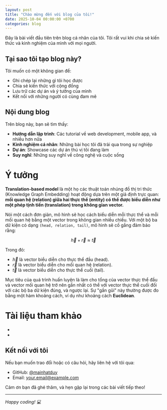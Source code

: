 ```yaml
---
layout: post
title: "Chào mừng đến với blog của tôi!"
date: 2025-10-04 00:00:00 +0700
categories: blog
---
```


Đây là bài viết đầu tiên trên blog cá nhân của tôi. Tôi rất vui khi chia sẻ kiến thức và kinh nghiệm của mình với mọi người.

## Tại sao tôi tạo blog này?

Tôi muốn có một không gian để:
- Ghi chép lại những gì tôi học được
- Chia sẻ kiến thức với cộng đồng
- Lưu trữ các dự án và ý tưởng của mình
- Kết nối với những người có cùng đam mê

## Nội dung blog

Trên blog này, bạn sẽ tìm thấy:
- **Hướng dẫn lập trình**: Các tutorial về web development, mobile app, và nhiều hơn nữa
- **Kinh nghiệm cá nhân**: Những bài học tôi đã trải qua trong sự nghiệp
- **Dự án**: Showcase các dự án thú vị tôi đang làm
- **Suy nghĩ**: Những suy nghĩ về công nghệ và cuộc sống
# Ý tưởng


**Translation-based model** là một họ các thuật toán nhúng đồ thị tri thức (Knowledge Graph Embedding) hoạt động dựa trên một giả định trực quan: **mối quan hệ (relation) giữa hai thực thể (entity) có thể được biểu diễn như một phép tịnh tiến (translation) trong không gian vector.**

Nói một cách đơn giản, mô hình sẽ học cách biểu diễn mỗi thực thể và mỗi mối quan hệ bằng một vector trong không gian nhiều chiều. Với một bộ ba dữ kiện có dạng `(head, relation, tail)`, mô hình sẽ cố gắng đảm bảo rằng:

$$
\vec{h}+\vec{r}\approx\vec{t}
$$

Trong đó:
- $\vec{h}$ là vector biểu diễn cho thực thể đầu (head).
- $\vec{r}$ là vector biểu diễn cho mối quan hệ (relation).
- $\vec{t}$ là vector biểu diễn cho thực thể cuối (tail).

Mục tiêu của quá trình huấn luyện là làm cho tổng của vector thực thể đầu và vector mối quan hệ trở nên gần nhất có thể với vector thực thể cuối đối với các bộ ba dữ kiện đúng, và ngược lại. Sự "gần gũi" này thường được đo bằng một hàm khoảng cách, ví dụ như khoảng cách **Euclidean**.

# Tài liệu tham khảo

-  
- 
## Kết nối với tôi

Nếu bạn muốn trao đổi hoặc có câu hỏi, hãy liên hệ với tôi qua:
- GitHub: [@mainhatduy](https://github.com/mainhatduy)
- Email: your.email@example.com

Cảm ơn bạn đã ghé thăm, và hẹn gặp lại trong các bài viết tiếp theo!

---

*Happy coding! 💻*

